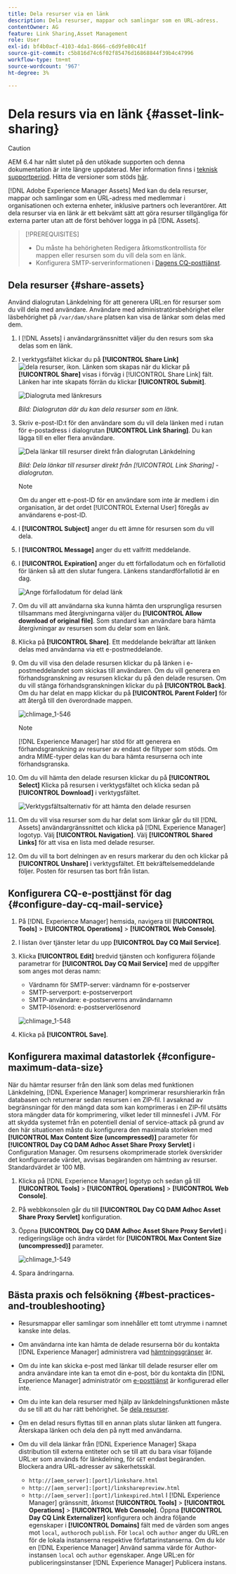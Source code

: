 ```yaml
---
title: Dela resurser via en länk
description: Dela resurser, mappar och samlingar som en URL-adress.
contentOwner: AG
feature: Link Sharing,Asset Management
role: User
exl-id: bf4b0acf-4103-4da1-8666-c6d9fe80c41f
source-git-commit: c5b816d74c6f02f85476d16868844f39b4c47996
workflow-type: tm+mt
source-wordcount: '967'
ht-degree: 3%

---
```


# Dela resurs via en länk {#asset-link-sharing}

>[!CAUTION]
>
>AEM 6.4 har nått slutet på den utökade supporten och denna dokumentation är inte längre uppdaterad. Mer information finns i [teknisk supportperiod](https://helpx.adobe.com/support/programs/eol-matrix.html). Hitta de versioner som stöds [här](https://experienceleague.adobe.com/docs/).

[!DNL Adobe Experience Manager Assets] Med kan du dela resurser, mappar och samlingar som en URL-adress med medlemmar i organisationen och externa enheter, inklusive partners och leverantörer. Att dela resurser via en länk är ett bekvämt sätt att göra resurser tillgängliga för externa parter utan att de först behöver logga in på [!DNL Assets].

>[!PREREQUISITES]
>
>* Du måste ha behörigheten Redigera åtkomstkontrollista för mappen eller resursen som du vill dela som en länk.
>* Konfigurera SMTP-serverinformationen i [Dagens CQ-posttjänst](#configmailservice).


## Dela resurser {#share-assets}

Använd dialogrutan Länkdelning för att generera URL:en för resurser som du vill dela med användare. Användare med administratörsbehörighet eller läsbehörighet på `/var/dam/share` platsen kan visa de länkar som delas med dem.

1. I [!DNL Assets] i användargränssnittet väljer du den resurs som ska delas som en länk.
1. I verktygsfältet klickar du på **[!UICONTROL Share Link]** ![dela resurser, ikon](assets/assets_share.png). Länken som skapas när du klickar på **[!UICONTROL Share]** visas i förväg i [!UICONTROL Share Link] fält. Länken har inte skapats förrän du klickar **[!UICONTROL Submit]**.

   ![Dialogruta med länkresurs](assets/chlimage_1-542.png)

   *Bild: Dialogrutan där du kan dela resurser som en länk.*

1. Skriv e-post-ID:t för den användare som du vill dela länken med i rutan för e-postadress i dialogrutan **[!UICONTROL Link Sharing]**. Du kan lägga till en eller flera användare.

   ![Dela länkar till resurser direkt från dialogrutan Länkdelning](assets/chlimage_1-543.png)

   *Bild: Dela länkar till resurser direkt från [!UICONTROL Link Sharing] -dialogrutan.*

   >[!NOTE]
   >
   >Om du anger ett e-post-ID för en användare som inte är medlem i din organisation, är det ordet [!UICONTROL External User] föregås av användarens e-post-ID.

1. I **[!UICONTROL Subject]** anger du ett ämne för resursen som du vill dela.
1. I **[!UICONTROL Message]** anger du ett valfritt meddelande.

1. I **[!UICONTROL Expiration]** anger du ett förfallodatum och en förfallotid för länken så att den slutar fungera. Länkens standardförfallotid är en dag.

   ![Ange förfallodatum för delad länk](assets/chlimage_1-544.png)

1. Om du vill att användarna ska kunna hämta den ursprungliga resursen tillsammans med återgivningarna väljer du **[!UICONTROL Allow download of original file]**. Som standard kan användare bara hämta återgivningar av resursen som du delar som en länk.

1. Klicka på **[!UICONTROL Share]**. Ett meddelande bekräftar att länken delas med användarna via ett e-postmeddelande.

1. Om du vill visa den delade resursen klickar du på länken i e-postmeddelandet som skickas till användaren. Om du vill generera en förhandsgranskning av resursen klickar du på den delade resursen. Om du vill stänga förhandsgranskningen klickar du på **[!UICONTROL Back]**. Om du har delat en mapp klickar du på **[!UICONTROL Parent Folder]** för att återgå till den överordnade mappen.

   ![chlimage_1-546](assets/chlimage_1-546.png)

   >[!NOTE]
   >
   >[!DNL Experience Manager] har stöd för att generera en förhandsgranskning av resurser av endast de filtyper som stöds. Om andra MIME-typer delas kan du bara hämta resurserna och inte förhandsgranska.

1. Om du vill hämta den delade resursen klickar du på **[!UICONTROL Select]** Klicka på resursen i verktygsfältet och klicka sedan på **[!UICONTROL Download]** i verktygsfältet.

   ![Verktygsfältsalternativ för att hämta den delade resursen](assets/chlimage_1-547.png)

1. Om du vill visa resurser som du har delat som länkar går du till [!DNL Assets] användargränssnittet och klicka på [!DNL Experience Manager] logotyp. Välj **[!UICONTROL Navigation]**. Välj **[!UICONTROL Shared Links]** för att visa en lista med delade resurser.

1. Om du vill ta bort delningen av en resurs markerar du den och klickar på **[!UICONTROL Unshare]** i verktygsfältet. Ett bekräftelsemeddelande följer. Posten för resursen tas bort från listan.

## Konfigurera CQ-e-posttjänst för dag {#configure-day-cq-mail-service}

1. På [!DNL Experience Manager] hemsida, navigera till **[!UICONTROL Tools]** > **[!UICONTROL Operations]** > **[!UICONTROL Web Console]**.
1. I listan över tjänster letar du upp **[!UICONTROL Day CQ Mail Service]**.
1. Klicka **[!UICONTROL Edit]** bredvid tjänsten och konfigurera följande parametrar för **[!UICONTROL Day CQ Mail Service]** med de uppgifter som anges mot deras namn:

   * Värdnamn för SMTP-server: värdnamn för e-postserver
   * SMTP-serverport: e-postserverport
   * SMTP-användare: e-postserverns användarnamn
   * SMTP-lösenord: e-postserverlösenord

   ![chlimage_1-548](assets/chlimage_1-548.png)

1. Klicka på **[!UICONTROL Save]**.

## Konfigurera maximal datastorlek {#configure-maximum-data-size}

När du hämtar resurser från den länk som delas med funktionen Länkdelning, [!DNL Experience Manager] komprimerar resurshierarkin från databasen och returnerar sedan resursen i en ZIP-fil. I avsaknad av begränsningar för den mängd data som kan komprimeras i en ZIP-fil utsätts stora mängder data för komprimering, vilket leder till minnesfel i JVM. För att skydda systemet från en potentiell denial of service-attack på grund av den här situationen måste du konfigurera den maximala storleken med **[!UICONTROL Max Content Size (uncompressed)]** parameter för **[!UICONTROL Day CQ DAM Adhoc Asset Share Proxy Servlet]** i Configuration Manager. Om resursens okomprimerade storlek överskrider det konfigurerade värdet, avvisas begäranden om hämtning av resurser. Standardvärdet är 100 MB.

1. Klicka på [!DNL Experience Manager] logotyp och sedan gå till **[!UICONTROL Tools]** > **[!UICONTROL Operations]** > **[!UICONTROL Web Console]**.
1. På webbkonsolen går du till **[!UICONTROL Day CQ DAM Adhoc Asset Share Proxy Servlet]** konfiguration.
1. Öppna **[!UICONTROL Day CQ DAM Adhoc Asset Share Proxy Servlet]** i redigeringsläge och ändra värdet för **[!UICONTROL Max Content Size (uncompressed)]** parameter.

   ![chlimage_1-549](assets/chlimage_1-549.png)

1. Spara ändringarna.

## Bästa praxis och felsökning {#best-practices-and-troubleshooting}

* Resursmappar eller samlingar som innehåller ett tomt utrymme i namnet kanske inte delas.
* Om användarna inte kan hämta de delade resurserna bör du kontakta [!DNL Experience Manager] administrera vad [hämtningsgränser](#configure-maximum-data-size) är.
* Om du inte kan skicka e-post med länkar till delade resurser eller om andra användare inte kan ta emot din e-post, bör du kontakta din [!DNL Experience Manager] administratör om [e-posttjänst](#configure-day-cq-mail-service) är konfigurerad eller inte.
* Om du inte kan dela resurser med hjälp av länkdelningsfunktionen måste du se till att du har rätt behörighet. Se [dela resurser](#share-assets).
* Om en delad resurs flyttas till en annan plats slutar länken att fungera. Återskapa länken och dela den på nytt med användarna.

* Om du vill dela länkar från [!DNL Experience Manager] Skapa distribution till externa entiteter och se till att du bara visar följande URL:er som används för länkdelning, för `GET` endast begäranden. Blockera andra URL-adresser av säkerhetsskäl.

   * `http://[aem_server]:[port]/linkshare.html`
   * `http://[aem_server]:[port]/linksharepreview.html`
   * `http://[aem_server]:[port]/linkexpired.html`
   I [!DNL Experience Manager] gränssnitt, åtkomst **[!UICONTROL Tools]** > **[!UICONTROL Operations]** > **[!UICONTROL Web Console]**. Öppna **[!UICONTROL Day CQ Link Externalizer]** konfigurera och ändra följande egenskaper i **[!UICONTROL Domains]** fält med de värden som anges mot `local`, `author`och `publish`. För `local` och `author` anger du URL:en för de lokala instanserna respektive författarinstanserna. Om du kör en [!DNL Experience Manager] Använd samma värde för Author-instansen `local` och `author` egenskaper. Ange URL:en för publiceringsinstanser [!DNL Experience Manager] Publicera instans.
